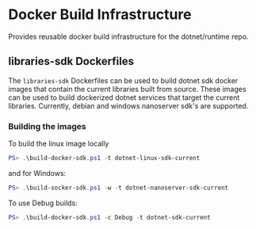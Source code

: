 # Docker Build Infrastructure

Provides reusable docker build infrastructure for the dotnet/runtime repo.

## libraries-sdk Dockerfiles

The `libraries-sdk` Dockerfiles can be used to build dotnet sdk docker images
that contain the current libraries built from source. 
These images can be used to build dockerized dotnet services that target the current libraries.
Currently, debian and windows nanoserver sdk's are supported.

### Building the images

To build the linux image locally

```powershell
PS> .\build-docker-sdk.ps1 -t dotnet-linux-sdk-current
```

and for Windows:

```powershell
PS> .\build-socker-sdk.ps1 -w -t dotnet-nanoserver-sdk-current
```

To use Debug builds:

```powershell
PS> .\build-docker-sdk.ps1 -c Debug -t dotnet-sdk-current
```

